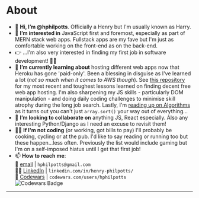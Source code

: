 # About    

- 👋 **Hi, I’m @hphilpotts**. Officially a Henry but I'm usually known as Harry.   
- 👀 **I’m interested in** JavaScript first and foremost, especially as part of MERN stack web apps. Fullstack apps are my fave but I'm just as comfortable working on the front-end as on the back-end.     
- 👉 ...I'm also very interested in finding my first job in software development! 🕵️‍♂️             
- 🌱 **I’m currently learning about** hosting different web apps now that Heroku has gone 'paid-only'. Been a blessing in disguise as I've learned a lot (_not so much when it comes to AWS though_). See [this repository](https://github.com/hphilpotts/Pokegotchi-Frontend-Project-4-General-Assembly-SEI-66-rehost) for my most recent and toughest lessons learned on finding decent free web app hosting. I'm also sharpening my JS skills - particularly DOM manipulation - and doing daily coding challenges to minimise skill atrophy during the long job search. Lastly, I'm [reading up on Algorithms](https://www.manning.com/books/grokking-algorithms) as it turns out you can't just `array.sort()` your way out of everything...               
- 💞️ **I’m looking to collaborate on** anything JS, React especially. Also any interesting Python/Django as I need an excuse to revisit them!    
- 👨‍💻 **If I'm not coding** (or working, got bills to pay) I'll probably be cooking, cycling or at the pub. I'd like to say reading or running too but these happen...less often. Previously the list would include gaming but I'm on a self-imposed hiatus until I get that first job!   
- 📫 **How to reach me**:       
   📩 [email](mailto:hphilpotts@gmail.com) | `hphilpotts@gmail.com`   
   👨‍💼 [LinkedIn](https://www.linkedin.com/in/henry-philpotts/) | `linkedin.com/in/henry-philpotts/`    
   🥷 [Codewars](https://www.codewars.com/users/hphilpotts) | `codewars.com/users/hphilpotts`    
   ![Codewars Badge](https://www.codewars.com/users/hphilpotts/badges/micro)
<!--    🚲 [Strava](https://www.strava.com/athletes/53132661) | `strava.com/athletes/53132661`       -->
   
---      

<!-- [![Top Langs](https://github-readme-stats.vercel.app/api/top-langs/?username=hphilpotts)](https://github.com/hphilpotts/github-readme-stats) -->

<!---
hphilpotts/hphilpotts is a ✨ special ✨ repository because its `README.md` (this file) appears on your GitHub profile.
You can click the Preview link to take a look at your changes.
--->

